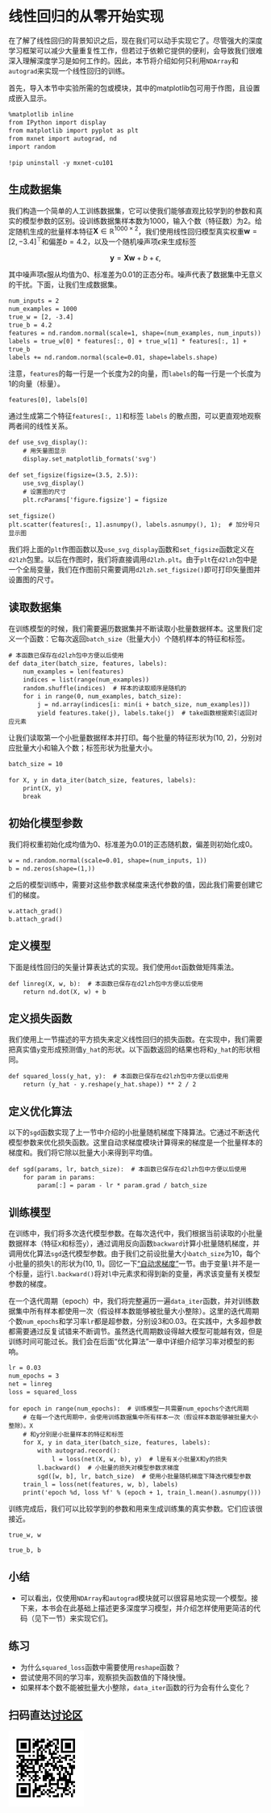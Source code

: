 # 线性回归的从零开始实现

在了解了线性回归的背景知识之后，现在我们可以动手实现它了。尽管强大的深度学习框架可以减少大量重复性工作，但若过于依赖它提供的便利，会导致我们很难深入理解深度学习是如何工作的。因此，本节将介绍如何只利用`NDArray`和`autograd`来实现一个线性回归的训练。

首先，导入本节中实验所需的包或模块，其中的matplotlib包可用于作图，且设置成嵌入显示。

```{.python .input  n=1}
%matplotlib inline
from IPython import display
from matplotlib import pyplot as plt
from mxnet import autograd, nd
import random

!pip uninstall -y mxnet-cu101
```

## 生成数据集

我们构造一个简单的人工训练数据集，它可以使我们能够直观比较学到的参数和真实的模型参数的区别。设训练数据集样本数为1000，输入个数（特征数）为2。给定随机生成的批量样本特征$\boldsymbol{X} \in \mathbb{R}^{1000 \times 2}$，我们使用线性回归模型真实权重$\boldsymbol{w} = [2, -3.4]^\top$和偏差$b = 4.2$，以及一个随机噪声项$\epsilon$来生成标签

$$\boldsymbol{y} = \boldsymbol{X}\boldsymbol{w} + b + \epsilon,$$

其中噪声项$\epsilon$服从均值为0、标准差为0.01的正态分布。噪声代表了数据集中无意义的干扰。下面，让我们生成数据集。

```{.python .input  n=2}
num_inputs = 2
num_examples = 1000
true_w = [2, -3.4]
true_b = 4.2
features = nd.random.normal(scale=1, shape=(num_examples, num_inputs))
labels = true_w[0] * features[:, 0] + true_w[1] * features[:, 1] + true_b
labels += nd.random.normal(scale=0.01, shape=labels.shape)
```

注意，`features`的每一行是一个长度为2的向量，而`labels`的每一行是一个长度为1的向量（标量）。

```{.python .input  n=3}
features[0], labels[0]
```

通过生成第二个特征`features[:, 1]`和标签 `labels` 的散点图，可以更直观地观察两者间的线性关系。

```{.python .input  n=4}
def use_svg_display():
    # 用矢量图显示
    display.set_matplotlib_formats('svg')

def set_figsize(figsize=(3.5, 2.5)):
    use_svg_display()
    # 设置图的尺寸
    plt.rcParams['figure.figsize'] = figsize

set_figsize()
plt.scatter(features[:, 1].asnumpy(), labels.asnumpy(), 1);  # 加分号只显示图
```

我们将上面的`plt`作图函数以及`use_svg_display`函数和`set_figsize`函数定义在`d2lzh`包里。以后在作图时，我们将直接调用`d2lzh.plt`。由于`plt`在`d2lzh`包中是一个全局变量，我们在作图前只需要调用`d2lzh.set_figsize()`即可打印矢量图并设置图的尺寸。


## 读取数据集

在训练模型的时候，我们需要遍历数据集并不断读取小批量数据样本。这里我们定义一个函数：它每次返回`batch_size`（批量大小）个随机样本的特征和标签。

```{.python .input  n=5}
# 本函数已保存在d2lzh包中方便以后使用
def data_iter(batch_size, features, labels):
    num_examples = len(features)
    indices = list(range(num_examples))
    random.shuffle(indices)  # 样本的读取顺序是随机的
    for i in range(0, num_examples, batch_size):
        j = nd.array(indices[i: min(i + batch_size, num_examples)])
        yield features.take(j), labels.take(j)  # take函数根据索引返回对应元素
```

让我们读取第一个小批量数据样本并打印。每个批量的特征形状为(10, 2)，分别对应批量大小和输入个数；标签形状为批量大小。

```{.python .input  n=6}
batch_size = 10

for X, y in data_iter(batch_size, features, labels):
    print(X, y)
    break
```

## 初始化模型参数

我们将权重初始化成均值为0、标准差为0.01的正态随机数，偏差则初始化成0。

```{.python .input  n=7}
w = nd.random.normal(scale=0.01, shape=(num_inputs, 1))
b = nd.zeros(shape=(1,))
```

之后的模型训练中，需要对这些参数求梯度来迭代参数的值，因此我们需要创建它们的梯度。

```{.python .input  n=8}
w.attach_grad()
b.attach_grad()
```

## 定义模型

下面是线性回归的矢量计算表达式的实现。我们使用`dot`函数做矩阵乘法。

```{.python .input  n=9}
def linreg(X, w, b):  # 本函数已保存在d2lzh包中方便以后使用
    return nd.dot(X, w) + b
```

## 定义损失函数

我们使用上一节描述的平方损失来定义线性回归的损失函数。在实现中，我们需要把真实值`y`变形成预测值`y_hat`的形状。以下函数返回的结果也将和`y_hat`的形状相同。

```{.python .input  n=10}
def squared_loss(y_hat, y):  # 本函数已保存在d2lzh包中方便以后使用
    return (y_hat - y.reshape(y_hat.shape)) ** 2 / 2
```

## 定义优化算法

以下的`sgd`函数实现了上一节中介绍的小批量随机梯度下降算法。它通过不断迭代模型参数来优化损失函数。这里自动求梯度模块计算得来的梯度是一个批量样本的梯度和。我们将它除以批量大小来得到平均值。

```{.python .input  n=11}
def sgd(params, lr, batch_size):  # 本函数已保存在d2lzh包中方便以后使用
    for param in params:
        param[:] = param - lr * param.grad / batch_size
```

## 训练模型

在训练中，我们将多次迭代模型参数。在每次迭代中，我们根据当前读取的小批量数据样本（特征`X`和标签`y`），通过调用反向函数`backward`计算小批量随机梯度，并调用优化算法`sgd`迭代模型参数。由于我们之前设批量大小`batch_size`为10，每个小批量的损失`l`的形状为(10, 1)。回忆一下[“自动求梯度”](../chapter_prerequisite/autograd.md)一节。由于变量`l`并不是一个标量，运行`l.backward()`将对`l`中元素求和得到新的变量，再求该变量有关模型参数的梯度。

在一个迭代周期（epoch）中，我们将完整遍历一遍`data_iter`函数，并对训练数据集中所有样本都使用一次（假设样本数能够被批量大小整除）。这里的迭代周期个数`num_epochs`和学习率`lr`都是超参数，分别设3和0.03。在实践中，大多超参数都需要通过反复试错来不断调节。虽然迭代周期数设得越大模型可能越有效，但是训练时间可能过长。我们会在后面“优化算法”一章中详细介绍学习率对模型的影响。

```{.python .input  n=12}
lr = 0.03
num_epochs = 3
net = linreg
loss = squared_loss

for epoch in range(num_epochs):  # 训练模型一共需要num_epochs个迭代周期
    # 在每一个迭代周期中，会使用训练数据集中所有样本一次（假设样本数能够被批量大小整除）。X
    # 和y分别是小批量样本的特征和标签
    for X, y in data_iter(batch_size, features, labels):
        with autograd.record():
            l = loss(net(X, w, b), y)  # l是有关小批量X和y的损失
        l.backward()  # 小批量的损失对模型参数求梯度
        sgd([w, b], lr, batch_size)  # 使用小批量随机梯度下降迭代模型参数
    train_l = loss(net(features, w, b), labels)
    print('epoch %d, loss %f' % (epoch + 1, train_l.mean().asnumpy()))
```

训练完成后，我们可以比较学到的参数和用来生成训练集的真实参数。它们应该很接近。

```{.python .input  n=13}
true_w, w
```

```{.python .input  n=14}
true_b, b
```

## 小结

* 可以看出，仅使用`NDArray`和`autograd`模块就可以很容易地实现一个模型。接下来，本书会在此基础上描述更多深度学习模型，并介绍怎样使用更简洁的代码（见下一节）来实现它们。


## 练习

* 为什么`squared_loss`函数中需要使用`reshape`函数？
* 尝试使用不同的学习率，观察损失函数值的下降快慢。
* 如果样本个数不能被批量大小整除，`data_iter`函数的行为会有什么变化？




## 扫码直达[讨论区](https://discuss.gluon.ai/t/topic/743)

![](../img/qr_linear-regression-scratch.svg)
